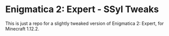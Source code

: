 <h1>Enigmatica 2: Expert - SSyl Tweaks</h1>

This is just a repo for a slightly tweaked version of Enigmatica 2: Expert, for Minecraft 1.12.2.
